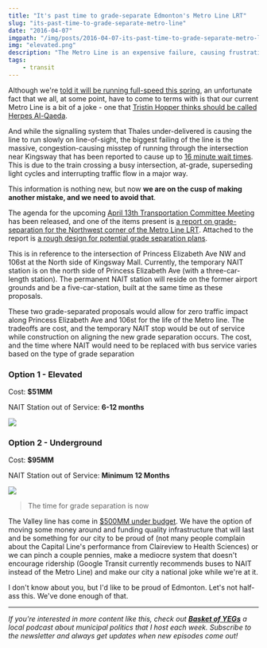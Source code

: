 ```yaml
---
title: "It's past time to grade-separate Edmonton's Metro Line LRT"
slug: "its-past-time-to-grade-separate-metro-line"
date: "2016-04-07"
imgpath: "/img/posts/2016-04-07-its-past-time-to-grade-separate-metro-line/"
img: "elevated.png"
description: "The Metro Line is an expensive failure, causing frustrating, downtime and traffic congestion. It's time to separate the grades, and let traffic flow again"
tags:
    - transit
---
```


Although we're [told it will be running full-speed this spring](http://www.cbc.ca/news/canada/edmonton/edmonton-metro-line-lrt-could-be-at-full-speed-this-spring-1.3504236),
an unfortunate fact that we all, at some point, have to come to terms with is that our current Metro Line is a bit of a joke - one that
[Tristin Hopper thinks should be called Herpes Al-Qaeda](http://news.nationalpost.com/full-comment/tristin-hopper-the-600-million-edmonton-train-that-snarls-traffic-slows-down-transit-times-and-increases-emissions).

And while the signalling system that Thales under-delivered is causing the line to run slowly on line-of-sight, the biggest
failing of the line is the massive, congestion-causing misstep of running through the intersection near Kingsway that has
been reported to cause up to [16 minute wait times](http://globalnews.ca/news/2199883/drivers-could-be-stuck-at-lrt-crossing-for-up-to-16-minutes-metro-lrt-update/).
This is due to the train crossing a busy intersection, at-grade, superseding light cycles and interrupting traffic flow in a major way.

This information is nothing new, but now **we are on the cusp of making another mistake, and we need to avoid that**.

The agenda for the upcoming [April 13th Transportation Committee Meeting](http://sirepub.edmonton.ca/sirepub/mtgviewer.aspx?meetid=1641&doctype=AGENDA) has been released,
and one of the items present is [a report on grade-separation for the Northwest corner of the Metro Line LRT](/pdf/2016-04-07-its-past-time-to-grade-separate-metro-line/report.pdf).
Attached to the report is [a rough design for potential grade separation plans](/pdf/2016-04-07-its-past-time-to-grade-separate-metro-line/design-mockups.pdf).

This is in reference to the intersection of Princess Elizabeth Ave NW and 106st at the North side of Kingsway Mall. Currently,
the temporary NAIT station is on the north side of Princess Elizabeth Ave (with a three-car-length station). The permanent NAIT
station will reside on the former airport grounds and be a five-car-station, built at the same time as these proposals.

These two grade-separated proposals would allow for zero traffic impact along Princess Elizabeth Ave and 106st for the life
of the Metro line. The tradeoffs are cost, and the temporary NAIT stop would be out of service while construction on aligning the new
grade separation occurs. The cost, and the time where NAIT would need to be replaced with bus service varies based on the
type of grade separation

### Option 1 - Elevated

Cost: **$51MM**

NAIT Station out of Service: **6-12 months**

<img src="/img/posts/2016-04-07-its-past-time-to-grade-separate-metro-line/elevated.png" />

### Option 2 - Underground

Cost: **$95MM**

NAIT Station out of Service: **Minimum 12 Months**

<img src="/img/posts/2016-04-07-its-past-time-to-grade-separate-metro-line/underground.png" />

> The time for grade separation is now

The Valley line has come in [$500MM under budget](http://edmontonjournal.com/news/local-news/property-tax-break-recommended-after-edmonton-valley-line-lrt-comes-in-millions-under-budget).
We have the option of moving some money around and funding quality infrastructure that will last and be something for our city to be proud of
(not many people complain about the Capital Line's performance from Claireview to Health Sciences) or we can pinch a couple pennies,
make a mediocre system that doesn't encourage ridership (Google Transit currently recommends buses to NAIT instead of the Metro Line) and
make our city a national joke while we're at it.

I don't know about you, but I'd like to be proud of Edmonton. Let's not half-ass this. We've done enough of that.

<hr />

*If you're interested in more content like this, check out [**Basket of YEGs**](https://basketofyegs.com) a local podcast about municipal
politics that I host each week. Subscribe to the newsletter and always get updates when new episodes come out!*

